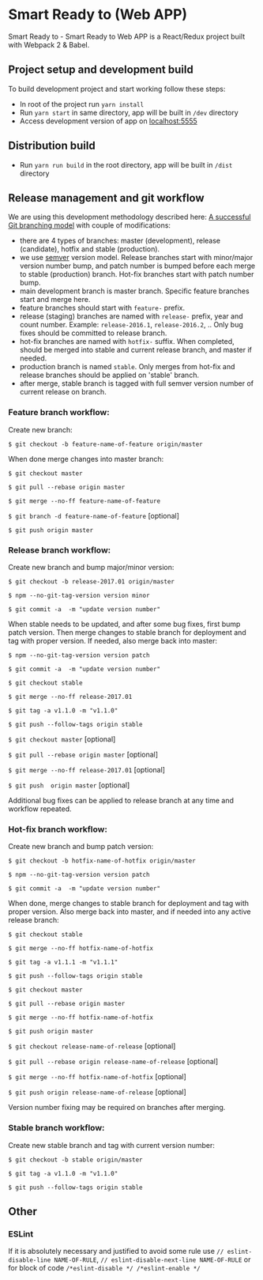 
# Smart Ready to (Web APP)

 Smart Ready to - Smart Ready to  Web APP is a React/Redux project built with Webpack 2 & Babel. 
 
 
## Project setup and development build

To build development project and start working follow these steps:

* In root of the project run `yarn install`
* Run `yarn start` in same directory, app will be built in `/dev` directory 
* Access development version of app on [localhost:5555](http://localhost:5555)
 
## Distribution build

* Run `yarn run build` in the root directory, app will be built in `/dist` directory 


## Release management and git workflow

We are using this development methodology described here: [A successful Git branching model](http://nvie.com/posts/a-successful-git-branching-model)
with couple of modifications:

* there are 4 types of branches: master (development), release (candidate), hotfix and stable (production).
* we use [semver](http://semver.org) version model. Release branches start with minor/major version number bump, and patch number is bumped
before each merge to stable (production) branch. Hot-fix branches start with patch number bump.
* main development branch is master branch. Specific feature branches start and merge here.
* feature branches should start with `feature-` prefix.
* release (staging) branches are named with `release-` prefix, year and count number. Example: `release-2016.1`, `release-2016.2`, ..
Only bug fixes should be committed to release branch. 
* hot-fix branches are named with `hotfix-` suffix. When completed, should be merged into stable and current release branch, and master if needed.
* production branch is named `stable`. Only merges from hot-fix and release branches should be applied on 'stable' branch.
* after merge, stable branch is tagged with full semver version number of current release on branch.


### Feature branch workflow:

Create new branch:

`$ git checkout -b feature-name-of-feature origin/master`

When done merge changes into master branch:

`$ git checkout master`

`$ git pull --rebase origin master`

`$ git merge --no-ff feature-name-of-feature`

`$ git branch -d feature-name-of-feature` [optional]

`$ git push origin master`


### Release branch workflow:

Create new branch and bump major/minor version:

`$ git checkout -b release-2017.01 origin/master`

`$ npm --no-git-tag-version version minor`

`$ git commit -a  -m "update version number"`

When stable needs to be updated, and after some bug fixes, first bump patch version. Then 
merge changes to stable branch for deployment and tag with proper version. If needed, also merge back into master:

`$ npm --no-git-tag-version version patch`
                                         
`$ git commit -a  -m "update version number"`

`$ git checkout stable`

`$ git merge --no-ff release-2017.01`

`$ git tag -a v1.1.0 -m "v1.1.0"`

`$ git push --follow-tags origin stable`

`$ git checkout master` [optional]

`$ git pull --rebase origin master` [optional]

`$ git merge --no-ff release-2017.01` [optional]

`$ git push  origin master` [optional]

Additional bug fixes can be applied to release branch at any time and workflow repeated.


### Hot-fix branch workflow:

Create new branch and bump patch version:

`$ git checkout -b hotfix-name-of-hotfix origin/master`

`$ npm --no-git-tag-version version patch`
                                         
`$ git commit -a  -m "update version number"`

When done, merge changes to stable branch for deployment and tag with proper version. Also
merge back into master, and if needed into any active release branch:

`$ git checkout stable`

`$ git merge --no-ff hotfix-name-of-hotfix`

`$ git tag -a v1.1.1 -m "v1.1.1"`

`$ git push --follow-tags origin stable`

`$ git checkout master`

`$ git pull --rebase origin master` 

`$ git merge --no-ff hotfix-name-of-hotfix`

`$ git push origin master` 

`$ git checkout release-name-of-release` [optional]

`$ git pull --rebase origin release-name-of-release` [optional]

`$ git merge --no-ff hotfix-name-of-hotfix` [optional]

`$ git push origin release-name-of-release` [optional]

Version number fixing may be required on branches after merging.


### Stable branch workflow:

Create new stable branch and tag with current version number:

`$ git checkout -b stable origin/master`

`$ git tag -a v1.1.0 -m "v1.1.0"`

`$ git push --follow-tags origin stable`

## Other

### ESLint 

If it is absolutely necessary and justified to avoid some rule use `// eslint-disable-line NAME-OF-RULE`, 
 `// eslint-disable-next-line NAME-OF-RULE` or for block of code `/*eslint-disable */ /*eslint-enable */`
